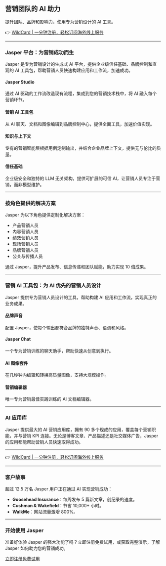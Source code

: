 ## 营销团队的 AI 助力
提升团队、品牌和影响力，使用专为营销设计的 AI 工具。

👉 [WildCard | 一分钟注册，轻松订阅海外线上服务](https://bit.ly/bewildcard)

---

### Jasper 平台：为营销成功而生
Jasper 是专为营销设计的生成式 AI 平台，提供企业级信任基础、品牌控制和直观的 AI 工具包，帮助营销人员快速构建应用和工作流，加速成功。

#### Jasper Studio
通过 AI 驱动的工作流改造现有流程，集成到您的营销技术栈中，将 AI 融入每个营销环节。

#### 营销 AI 工具包
从 AI 聊天、文档和图像编辑到品牌控制中心，提供全面工具，加速价值实现。

#### 知识与上下文
专有的营销智能层根据用例定制输出，并结合企业品牌上下文，提供无与伦比的质量。

#### 信任基础
企业级安全和独特的 LLM 无关架构，提供可扩展的可信 AI，让营销人员专注于营销，而非模型维护。

---

### 按角色提供的解决方案
Jasper 为以下角色提供定制化解决方案：
- 产品营销人员
- 内容营销人员
- 绩效营销人员
- 现场营销人员
- 品牌营销人员
- 公关与传播人员

通过 Jasper，提升产品发布、信息传递和团队赋能，助力实现 10 倍成果。

---

### 营销 AI 工具包：为 AI 优先的营销人员设计
Jasper 提供专为营销人员设计的工具，帮助构建 AI 应用和工作流，实现真正的业务成果。

#### 品牌声音
配置 Jasper，使每个输出都符合品牌的独特声音、语调和风格。

#### Jasper Chat
一个专为营销训练的聊天助手，帮助快速从创意到执行。

#### AI 图像套件
在几秒钟内编辑和转换高质量图像，支持大规模操作。

#### 营销编辑器
唯一专为营销最佳实践训练的 AI 文档编辑器。

---

### AI 应用库
Jasper 提供最大的 AI 营销应用库，拥有 90 多个现成的应用，覆盖每个营销职能，并与营销 KPI 连接。无论是博客文章、产品描述还是社交媒体广告，Jasper 的应用都能帮助营销人员快速取得成功。

---

👉 [WildCard | 一分钟注册，轻松订阅海外线上服务](https://bit.ly/bewildcard)

---

### 客户故事
超过 12.5 万名 Jasper 用户正在通过 AI 实现营销成功：
- **Goosehead Insurance**：每周发布 5 篇新文章，创纪录的速度。
- **Cushman & Wakefield**：节省 10,000+ 小时。
- **WalkMe**：网站流量激增 800%。

---

### 开始使用 Jasper
准备好体验 Jasper 的强大功能了吗？立即注册免费试用，或获取完整演示，了解 Jasper 如何助力您的营销成功。

[立即注册免费试用](https://bit.ly/bewildcard)
